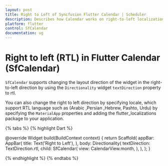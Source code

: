 ```yaml
---
layout: post
title: Right to Left of Syncfusion Flutter Calendar | Scheduler
description: Describes how Calendar works on right-to-left localization in Flutter Calendar(SfCalendar) | Scheduler
platform: flutter
control: SfCalendar
documentation: ug
---
```


# Right to left (RTL) in Flutter Calendar (SfCalendar)
`SfCalendar` supports changing the layout direction of the widget in the right-to-left direction by using the `Directionality` widget `textDirection` property to rtl.

You can also change the right to left direction by specifying locale, which support RTL language such as (Arabic ,Persian ,Hebrew, Pashto, Urdu) by specifying the `MaterialApp` properties and adding the flutter_localizations package to your application.

{% tabs %}
{% highlight Dart %}

@override
Widget build(BuildContext context) {
     return Scaffold(
         appBar: AppBar(
             title: Text('Right to Left'),
             ),
         body: Directionality(
             textDirection: TextDirection.rtl,
             child: SfCalendar(
             view: CalendarView.month,
             ),
         ),
     );
}
   
{% endhighlight %}
{% endtabs %}

